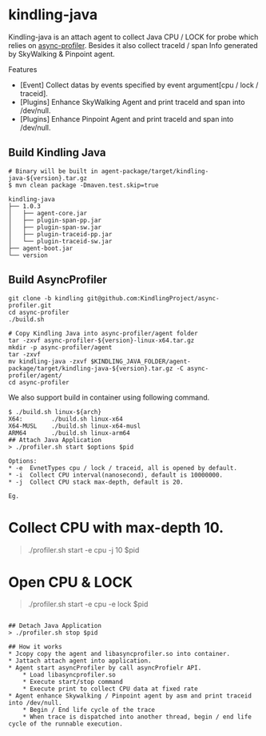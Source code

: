 # kindling-java
Kindling-java is an attach agent to collect Java CPU / LOCK for probe which relies on [async-profiler](https://github.com/KindlingProject/async-profiler). Besides it also collect traceId / span Info generated by SkyWalking & Pinpoint agent.

Features
* [Event] Collect datas by events specified by event argument[cpu / lock / traceid].
* [Plugins] Enhance SkyWalking Agent and print traceId and span into /dev/null.
* [Plugins] Enhance Pinpoint Agent and print traceId and span into /dev/null.

## Build Kindling Java
```
# Binary will be built in agent-package/target/kindling-java-${version}.tar.gz
$ mvn clean package -Dmaven.test.skip=true

kindling-java
├── 1.0.3
│   ├── agent-core.jar
│   ├── plugin-span-pp.jar
│   ├── plugin-span-sw.jar
│   ├── plugin-traceid-pp.jar
│   └── plugin-traceid-sw.jar
├── agent-boot.jar
└── version
```

## Build AsyncProfiler
```
git clone -b kindling git@github.com:KindlingProject/async-profiler.git
cd async-profiler
./build.sh

# Copy Kindling Java into async-profiler/agent folder
tar -zxvf async-profiler-${version}-linux-x64.tar.gz
mkdir -p async-profiler/agent
tar -zxvf 
mv kindling-java -zxvf $KINDLING_JAVA_FOLDER/agent-package/target/kindling-java-${version}.tar.gz -C async-profiler/agent/
cd async-profiler  
```

We also support build in container using following command.
```
$ ./build.sh linux-${arch}
X64:        ./build.sh linux-x64
X64-MUSL    ./build.sh linux-x64-musl
ARM64       ./build.sh linux-arm64
## Attach Java Application
> ./profiler.sh start $options $pid

Options:
* -e  EvnetTypes cpu / lock / traceid, all is opened by default.
* -i  Collect CPU interval(nanosecond), default is 10000000.
* -j  Collect CPU stack max-depth, default is 20.

Eg.
```
# Collect CPU with max-depth 10.
> ./profiler.sh start -e cpu -j 10 $pid

# Open CPU & LOCK
> ./profiler.sh start -e cpu -e lock $pid
```

## Detach Java Application
> ./profiler.sh stop $pid

## How it works
* Jcopy copy the agent and libasyncprofiler.so into container.
* Jattach attach agent into application.
* Agent start asyncProfiler by call asyncProfielr API.
    * Load libasyncprofiler.so
    * Execute start/stop command
    * Execute print to collect CPU data at fixed rate
* Agent enhance Skywalking / Pinpoint agent by asm and print traceid into /dev/null.
    * Begin / End life cycle of the trace
    * When trace is dispatched into another thread, begin / end life cycle of the runnable execution.